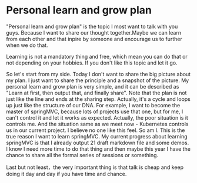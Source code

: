 # Personal learn and grow plan

"Personal learn and grow plan" is the topic I most want to talk with you guys. Because I want to share our thought together.Maybe we can learn from each other and that inpire by someone  and encourage us to further when we do that.


Learning is not a mandatory thing and free, which mean you can do that or not depending on your hobbies. If you don't like this topic and let it go.


So let's start from my side. Today I don't want to share the big picture about my plan. I just want to share the principle and a snapshot of the picture. My personal learn and grow plan is very simple, and it can be described as "Learn at first, then output that, and finally share". Note that the plan is not just like the line and ends at the sharing step. Actually, it's a cycle and loops up just like the structure of our DNA.
For example, I want to become the master of springMVC, because lots of projects use that one, but for me, I can't control it and let it works as expected. Actually, the poor situation is it controls me. And the situation same as we meet now - Kubernetes controls us in our current project. I believe no one like this feel. So am I. This is the true reason I want to learn springMVC. My current progress about learning springMVC is that I already output 21 draft markdown file and some demos. I know I need more time to do that thing and then maybe this year I have the chance to share all the formal series of sessions or something.

Last but not least，the very important thing is that talk is cheap and keep doing it day and day if you have time and chance.
